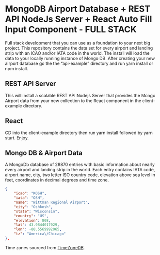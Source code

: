 # MongoDB Airport Database + REST API NodeJs Server + React Auto Fill Input Component - FULL STACK

Full stack development that you can use as a foundation to your next big project. This repository contains the data set for every airport and landing strip with an ICAO and/or IATA code in the world. The install will load the data to your locally running instance of Mongo DB. After creating your new airport database go the the “api-example” directory and run yarn install or npm install.

## REST API Server

This will install a scalable REST API Nodejs Server that provides the Mongo Airport data from your new collection to the React component in the client-example directory.

## React

CD into the client-example directory then run yarn install followed by yarn start. Enjoy.

## Mongo DB & Airport Data

A MongoDb database of 28870 entries with basic information about nearly every airport and landing strip in the world. Each entry contains IATA code, airport name, city, two letter ISO country code, elevation above sea level in feet, coordinates in decimal degrees and time zone.

```json
{
    "icao": "KOSH",
    "iata": "OSH",
    "name": "Wittman Regional Airport",
    "city": "Oshkosh",
    "state": "Wisconsin",
    "country": "US",
    "elevation": 808,
    "lat": 43.9844017029,
    "lon": -88.5569992065,
    "tz": "America\/Chicago"
},
```

Time zones sourced from [TimeZoneDB](https://timezonedb.com).

